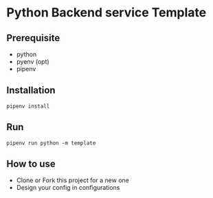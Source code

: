 # Python Backend service Template

## Prerequisite
- python
- pyenv (opt)
- pipenv

## Installation
`pipenv install`

## Run
`pipenv run python -m template`

## How to use 
- Clone or Fork this project for a new one
- Design your config in configurations
